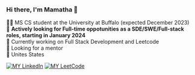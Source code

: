 ### Hi there, I'm Mamatha 👋

<!--
**MamathaYarramaneni/MamathaYarramaneni** is a ✨ _special_ ✨ repository because its `README.md` (this file) appears on your GitHub profile.

Here are some ideas to get you started:

- 🔭 I’m currently working on ...
- 🌱 I’m currently learning ...
- 👯 I’m looking to collaborate on ...
- 🤔 I’m looking for help with ...
- 💬 Ask me about ...
- 📫 How to reach me: ...
- 😄 Pronouns: ...
- ⚡ Fun fact: ...
-->
👩‍🎓 MS CS student at the University at Buffalo (expected December 2023)</br>
🌱 **Actively looking for Full-time oppotunities as a SDE/SWE/Full-stack roles, starting in January 2024** </br>
🔭 Currently working on Full Stack Development and Leetcode </br>
🤔 Looking for a mentor </br>
📍 Unites States </br>

[![MY LinkedIn](https://img.shields.io/badge/LinkedIn-0077B5?style=for-the-badge&logo=linkedin&logoColor=white)](https://www.linkedin.com/in/mamatha-y/)
[![MY LeetCode](https://img.shields.io/badge/LeetCode-000000?style=for-the-badge&logo=LeetCode&logoColor=#d16c06)](https://leetcode.com/ma_ya_/)

